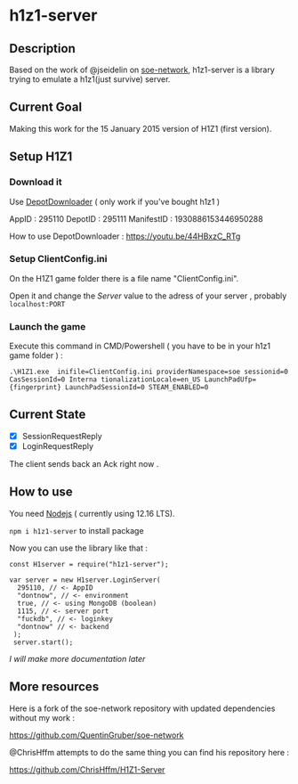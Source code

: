 # h1z1-server

## Description

Based on the work of @jseidelin on [soe-network](https://github.com/psemu/soe-network),
h1z1-server is a library trying to emulate a h1z1(just survive) server.

## Current Goal

Making this work for the 15 January 2015 version of H1Z1 (first version).

## Setup H1Z1

### Download it

Use [DepotDownloader](https://github.com/SteamRE/DepotDownloader) ( only work if you've bought h1z1 )

AppID : 295110 DepotID : 295111 ManifestID : 1930886153446950288

How to use DepotDownloader : https://youtu.be/44HBxzC_RTg

### Setup ClientConfig.ini

On the H1Z1 game folder there is a file name "ClientConfig.ini".

Open it and change the *Server* value to the adress of your server , probably `localhost:PORT`

### Launch the game

Execute this command in CMD/Powershell ( you have to be in your h1z1 game folder ) :

`.\H1Z1.exe  inifile=ClientConfig.ini providerNamespace=soe sessionid=0 CasSessionId=0 Interna
tionalizationLocale=en_US LaunchPadUfp={fingerprint} LaunchPadSessionId=0 STEAM_ENABLED=0`


## Current State

- [x] SessionRequestReply
- [x] LoginRequestReply

The client sends back an Ack right now .


## How to use

You need [Nodejs](https://nodejs.org/en/) ( currently using 12.16 LTS).

`npm i h1z1-server` to install package 

Now you can use the library like that : 


    const H1server = require("h1z1-server");
    
    var server = new H1server.LoginServer(
      295110, // <- AppID
      "dontnow", // <- environment
      true, // <- using MongoDB (boolean)
      1115, // <- server port
      "fuckdb", // <- loginkey
      "dontnow" // <- backend
     );
     server.start();


*I will make more documentation later*

## More resources

Here is a fork of the soe-network repository with updated dependencies without my work :

https://github.com/QuentinGruber/soe-network

@ChrisHffm attempts to do the same thing you can find his repository here : 

https://github.com/ChrisHffm/H1Z1-Server
